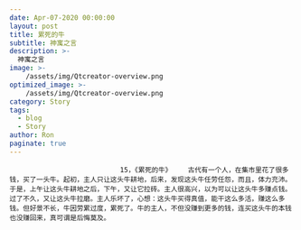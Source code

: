 ```yaml
---
date: Apr-07-2020 00:00:00
layout: post
title: 累死的牛
subtitle: 神寓之言
description: >-
  神寓之言
image: >-
    /assets/img/Qtcreator-overview.png
optimized_image: >-
    /assets/img/Qtcreator-overview.png
category: Story
tags:
  - blog
  - Story
author: Ron
paginate: true
---
```


							　　15，《累死的牛》    古代有一个人，在集市里花了很多钱，买了一头牛。起初，主人只让这头牛耕地，后来，发现这头牛任劳任怨，而且，体力充沛。于是，上午让这头牛耕地之后，下午，又让它拉砖。主人很高兴，以为可以让这头牛多赚点钱。过了不久，又让这头牛拉磨。主人乐坏了，心想：这头牛买得真值，能干这么多活，赚这么多钱。但好景不长，牛因劳累过度，累死了。牛的主人，不但没赚到更多的钱，连买这头牛的本钱也没赚回来，真可谓是后悔莫及。
							
							
						